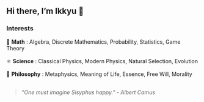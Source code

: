## Hi there, I’m Ikkyu 👋

### Interests  

📐 **Math** : Algebra, Discrete Mathematics, Probability, Statistics, Game Theory  <br><br>
⚛️ **Science** : Classical Physics, Modern Physics, Natural Selection, Evolution   <br><br>
🧠 **Philosophy** : Metaphysics, Meaning of Life, Essence, Free Will, Morality  <br><br>


> *"One must imagine Sisyphus happy."* - *Albert Camus*  
